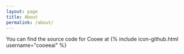 ```yaml
---
layout: page
title: About
permalink: /about/
---
```


You can find the source code for Cooee at
{% include icon-github.html username="cooeeai" %}
